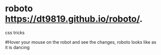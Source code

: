 # roboto https://dt9819.github.io/roboto/.
css tricks

#Hover your mouse on the robot and see the changes, roboto looks like as it is dancing
